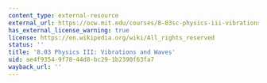 ```yaml
---
content_type: external-resource
external_url: https://ocw.mit.edu/courses/8-03sc-physics-iii-vibrations-and-waves-fall-2016/
has_external_license_warning: true
license: https://en.wikipedia.org/wiki/All_rights_reserved
status: ''
title: '8.03 Physics III: Vibrations and Waves'
uid: ae4f9354-9f78-44d8-bc29-1b2390f63fa7
wayback_url: ''
---
```

